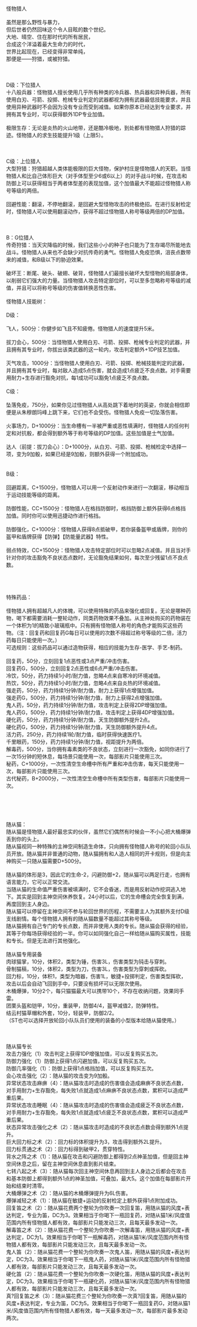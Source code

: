 <title>怪物猎人</title>
<meta name="GENERATOR" content="WinCHM">
<meta http-equiv="Content-Type" content="text/html; charset=gb2312">
<br>怪物猎人
<br> 
<br>虽然是那么野性与暴力，
<br>但后世者仍然回味这个令人目眩的数个世纪。
<br>大地、晴空、住在那时代的所有居民，
<br>合成这个洋溢着最大生命力的时代，
<br>世界比起现在，已经变得非常单纯，
<br>那便是——狩猎，或被狩猎。
<br> 
<br> 
<br> 
<br>D级：下位猎人
<br>十八般兵器：怪物猎人擅长使用几乎所有种类的冷兵器、热兵器和异种兵器，所有使用白刃、弓箭、投掷、枪械专业判定的武器都视为拥有武器最低技能要求，并且使用异种武器时不会因为没有专业而受到减值。如果你原本已经达到专业要求，并拥有其专业时，可以获得额外1DP专业加值。
<br>
<br>极限生存：无论是炎热的火山地带，还是酷冷极地，到处都有怪物猎人狩猎的踪迹。怪物猎人的求生技能提升1级（上限5）。
<br> 
<br> 
<br> 
<br>C级：上位猎人
<br>大型狩猎：狩猎超越人类体能极限的巨大怪物，保护村庄是怪物猎人的天职。当怪物猎人和比自己体形巨大（对手体型至少6或6以上）的对手战斗时候，在攻击和防御上可以获得相当于两者体型差的表现加值，这个加值最大不能超过怪物猎人称号等级的两倍。
<br>
<br>回避性能：翻滚，不停地翻滚，是回避大型怪物攻击的终极绝招。在进行反射检定时，怪物猎人可以使用翻滚动作，获得不超过怪物猎人称号等级两倍的DP加值。
<br> 
<br> 
<br> 
<br>B：G位猎人
<br>传奇狩猎：当天灾降临的时候，我们这些小小的种子也只能为了生存竭尽所能地去战斗。怪物猎人从来也不会缺少对抗传奇的勇气。怪物猎人免疫恐惧，沮丧点数带来的减值，和B级以下的胁迫效果。
<br>
<br>破坏王：断尾、破头、破翅、破背，怪物猎人们最擅长破坏大型怪物的局部身体，以削弱它们强大的力量。当怪物猎人攻击特定部位时，可以至多忽略称号等级的减值，并且可以将称号等级的伤害值转换恶性伤害。
<br>
<br>怪物猎人技能树：
<br>
<br>D级：
<br> 
<br>飞人，500分：你健步如飞且不知疲倦。怪物猎人的速度提升5米。
<br> 
<br>拔刀会心，500分：当怪物猎人使用白刃、弓箭、投掷、枪械专业判定的武器，并且拥有其专业时，你拔出该类武器的这一轮内，攻击判定额外+1DP技艺加值。
<br> 
<br>灭气攻击，1000分：当怪物猎人使用白刃、弓箭、投掷、枪械技能判定的武器，并且拥有其专业时，每对敌人造成5点伤害，就会造成1点疲乏不良点数。对手需要用耐力+生存进行豁免对抗，每1成功可以豁免1点疲乏不良点数。
<br> 
<br>C级：
<br> 
<br>坠落免疫，750分，如果你见过怪物猎人从高处跳下着地时的英姿，你就会相信即便是从朱穆朗玛峰上跳下来，它们也不会受伤。怪物猎人免疫一切坠落伤害。
<br> 
<br>火事场力，D+1000分：当生命槽有一半被严重或恶性填满时，怪物猎人的任何判定和对抗骰，都会得到额外等于称号等级的DP加值。这些加值是士气加值。
<br> 
<br>达人（前提：拔刀会心）：D+1000分，从白刃、弓箭、投掷、枪械检定中选择一项，变为9加骰，如果已经是9加骰，则额外获得一个附加成功。
<br> 
<br>
<br>B级：
<br> 
<br>回避距离，C+1500分，怪物猎人可以用一个反射动作来进行一次翻滚，移动相当于运动技能等级的距离。
<br>
<br>防御性能，CC+1500分：怪物猎人在格挡防御时，格挡防御上额外获得6点格挡加值。同时你可以使用迅捷动作进行格挡。
<br> 
<br>防御强化，C+1000分：怪物猎人获得8点抵破甲，若你装备盔甲或盾牌，则你的盔甲和盾牌获得【防弹】【防能量武器】特性。
<br> 
<br>弱点特效，CC+1500分：怪物猎人攻击特定部位时可以忽略2点减值。并且当对手针对你的攻击豁免不良状态点数时，无论豁免结果如何，每次至少残留1点不良点数。
<br> 
<br> 
<br> 
<br> 
<br>特殊药品：
<br> 
<br>怪物猎人拥有超越凡人的体魄，可以使用特殊的药品来强化或回复。无论是哪种药物，喝下都需要消耗一整轮动作，同类药物效果不叠加。从主神处购买的药物装在一个体积为1的精致小玻璃瓶中。只有拥有怪物猎人称号的角色才能购买这些药物。（注：回复药和回复药G每日可以使用的次数不得超过称号等级的二倍，活力药每日只能使用一次。）
<br>可选规则：这些药品可以通过造物获得，相应的技能为生存-医学、手艺-制药。 
<br>
<br>回复药，50分，立刻回复1点恶性或3点严重/冲击伤害。
<br>回复药G，500分，立刻回复2点恶性或6点严重/冲击伤害。
<br>冷饮，50分，药力持续1小时/耐力值，忽略4点来自寒冷的环境减值。
<br>热饮，50分，药力持续1小时/耐力值，忽略4点来自炎热的环境减值。
<br>强走药，50分，药力持续1分钟/耐力值，耐力上获得1点增强加值。
<br>强走药G，500分，药力持续1分钟/耐力值，耐力上获得2点增强加值。
<br>鬼人药，50分，药力持续1分钟/耐力值，攻击判定上获得2DP增强加值。
<br>鬼人药G，500分，药力持续1分钟/耐力值，攻击判定上获得4DP增强加值。
<br>硬化药，50分，药力持续1分钟/耐力值，天生防御额外提升2点。
<br>硬化药G，500分，药力持续1分钟/耐力值，天生防御额外提升4点。
<br>活力药，250分，药力持续1轮/耐力值，临时获得快速医疗1。
<br>千里眼药，150分，药力持续1分钟/耐力值，视距提升为两倍。
<br>解毒药，500分，当你拥有毒素类的不良状态，立刻进行一次豁免，如同你进行了一次15分钟的短休息，每场景只能使用一次，每部影片只能使用三次。
<br>秘药，C+1000分，一次性清空生命槽中所有严重和冲击伤害，每天只能使用一次，每部影片只能使用三次。
<br>古代秘药，B+2000分，一次性清空生命槽中所有类型伤害，每部影片只能使用一次。
<br> 
<br> 
<br> 
<br> 
<br> 
<br>随从猫：
<br>随从猫是怪物猎人最好最忠实的伙伴，虽然它们偶然有时候会一不小心把大桶爆弹丢到你的头上。
<br>随从猫视同一种特殊的主神空间制造生命体，只向拥有怪物猎人称号的轮回小队队员开放。随从猫并非普通的动物，随从猫拥有和人造人相同的开卡规则，但是向主神购买一只随从猫需要D+500分。
<br> 
<br>随从猫的体形是3，因此它的生命-2，闪避防御+2，随从猫可以两足行走，也拥有语言能力，它可以正常交流。
<br>当随从猫的生命值严重伤害被填满时，它不会昏迷，而是用反射动作挖洞逃入地下。其实是回到主神空间休养恢复。24小时以后，它的生命槽会完全恢复到满，再度回到主人身边。
<br>随从猫可以停留在主神空间不参与轮回世界的历程，不需要主人为其额外支付D级支线剧情。每个怪物猎人拥有的随从猫数量不能超过其称号等级。
<br>随从猫拥有自己专门的专长点数，而并非使用人类的专长。随从猫会获得的经验，其等于你每场获得经验的一半。你可以如同强化自己一样给随从猫购买属性，技能和专长。但是无法进行其他强化。
<br> 
<br>随从猫专用装备
<br>肉球猫掌，10分，体积2，类型为锤，伤害3L，伤害类型为钝击与穿刺。
<br>骨制猫稿，10分，体积2，类型为刀，伤害3L，伤害类型为穿刺或挥砍。
<br>回力标，10分，体积1，类型为暗器，伤害1L，敏捷+投掷判定，伤害类型挥砍，攻击以后会自动飞回到手中，只要没有损坏可以无限次使用。
<br>木桶爆弹，10分2个，每只猫猫最大可以携带10个，不存在收纳问题，效果同手雷。
<br>团栗头盔和铠甲，10分，重装甲，防御4/4，盔甲减值2，防弹特性。
<br>结云村猫草帽和外套，10分，轻装甲，防御2/2。
<br>（ST也可以选择开放轮回小队队员们使用的装备的小型版本给随从猫使用。）
<br> 
<br> 
<br> 
<br>随从猫专长
<br>攻击力强化（1）攻击判定上获得1DP增强加值，可以反复购买五次。
<br>防御力强化（1）防御上获得1点闪避加值，可以反复购买五次。
<br>防御几率强化（1）：防御上获得1点格挡加值，可以反复购买五次。
<br>会心攻击强化（2）：随从猫的攻击变为9加骰。
<br>异常状态攻击麻痹（4）：随从猫攻击时造成的伤害值会造成麻痹不良状态点数，对手用耐力+生存豁免，每失败1点就造成1点麻痹不良状态点数，累积可以造成严重后果。
<br>异常状态攻击睡眠（4）：随从猫攻击时造成的伤害值会造成疲乏不良状态点数，对手用耐力+生存豁免，每失败1点就造成1点疲乏不良状态点数，累积可以造成严重后果。
<br>状态异常攻击强化之术（2）：随从猫攻击时造成的不良状态点数会得到额外1点提升。
<br>巨大回力标之术（2）：回力标的体积提升为3，攻击得到额外2L提升。
<br>回力标贯通之术（2）：回力标得到破甲2，贯穿特性。
<br>背水之阵之术（1）：随从猫在攻击和闪避防御上都得到2点神圣加值，但是回主神空间休息之后，留在主神空间休息直到影片结束。
<br>七转八起之术（3）：随从猫每次回主神空间休息再回到主人身边之后都会在攻击和基本防御上都得到额外1点的神圣加值，可叠加，最大5。这个加值在每部影片开始和结束时清零。
<br>大桶爆弹之术（2）：随从猫的木桶爆弹提升为6L伤害。
<br>爆弹减轻之术（1）：随从猫在敏捷+运动的反射检定上额外获得1点附加成功。
<br>回复笛之术（2）：随从猫花费两个整轮为你吹奏一次回复笛，用随从猫的风度+表达判定，专业为笛，DC为3。效果相当于你喝下一瓶回复药，对随从猫1米/风度值范围内所有怪物猎人都有效，每部影片只能发动三次，且每天最多发动一次。
<br>解毒笛之术（2）：随从猫花费一个整轮为你吹奏一次解毒笛，用随从猫的风度+表达判定，DC为1。效果相当于你喝下一瓶解毒药，对随从猫1米/风度范围内所有怪物猎人都有效，每部影片只能发动三次，且每天最多发动一次。
<br>鬼人笛（2）：随从猫花费一个整轮为你吹奏一次鬼人笛，用随从猫的风度+表达判定，DC为3。效果相当于你喝下一瓶鬼人药，对随从猫1米/风度范围内所有怪物猎人都有效，每部影片只能发动三次，且每天最多发动一次。
<br>硬化笛（2）：随从猫花费一个整轮为你吹奏一次硬化笛，用随从猫的风度+表达判定，DC为3。效果相当于你喝下一瓶硬化药，对随从猫1米/风度范围内所有怪物猎人都有效，每部影片只能发动三次，且每天最多发动一次。
<br>真?回复笛之术（3）：随从猫花费三个整轮为你吹奏一次真?回复笛，用随从猫的风度+表达判定，专业为笛，DC为5。效果相当于你喝下一瓶回复药G，对随从猫1米/风度值范围内所有怪物猎人都有效，每一天最多发动一次，每部影片最多发动两次。
